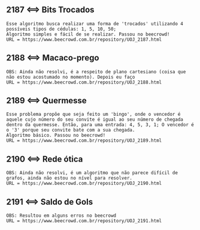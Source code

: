## 2187 <==> Bits Trocados
    Esse algoritmo busca realizar uma forma de 'trocados' utilizando 4 possíveis tipos de cédulas: 1, 5, 10, 50;
    Algoritmo simples e fácil de se realizar. Passou no beecrowd!
    URL = https://www.beecrowd.com.br/repository/UOJ_2187.html

## 2188 <==> Macaco-prego
    OBS: Ainda não resolvi, é a respeito de plano cartesiano (coisa que não estou acostumado no momento). Depois eu faço
    URL = https://www.beecrowd.com.br/repository/UOJ_2188.html


## 2189 <==> Quermesse
    Esse problema propõe que seja feito um 'bingo', onde o vencedor é aquele cujo número do seu convite é igual ao seu número de chegada dentro da quermesse. Então, para uma entrada: 4, 5, 3, 1; O vencedor é o '3' porque seu convite bate com a sua chegada.
    Algoritmo básico. Passou no beecrowd!
    URL = https://www.beecrowd.com.br/repository/UOJ_2189.html


## 2190 <==> Rede ótica
    OBS: Ainda não resolvi, é um algoritmo que não parece difícil de grafos, ainda não estou no nível para resolver.
    URL = https://www.beecrowd.com.br/repository/UOJ_2190.html


## 2191 <==> Saldo de Gols
    OBS: Resultou em alguns erros no beecrowd
    URL = https://www.beecrowd.com.br/repository/UOJ_2191.html
